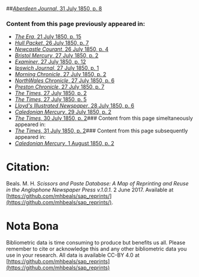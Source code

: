 ##[*Aberdeen Journal*, 31 July 1850, p. 8](https://mhbeals.github.io/sap_html/Aberdeen-Journal/Aberdeen-Journal-31-July-1850-p-8)

### Content from this page previously appeared in:
+ [*The Era*, 21 July 1850, p. 15](https://mhbeals.github.io/sap_html/The-Era/The-Era-21-July-1850-p-15)
+ [*Hull Packet*, 26 July 1850, p. 7](https://mhbeals.github.io/sap_html/Hull-Packet/Hull-Packet-26-July-1850-p-7)
+ [*Newcastle Courant*, 26 July 1850, p. 4](https://mhbeals.github.io/sap_html/Newcastle-Courant/Newcastle-Courant-26-July-1850-p-4)
+ [*Bristol Mercury*, 27 July 1850, p. 2](https://mhbeals.github.io/sap_html/Bristol-Mercury/Bristol-Mercury-27-July-1850-p-2)
+ [*Examiner*, 27 July 1850, p. 12](https://mhbeals.github.io/sap_html/Examiner/Examiner-27-July-1850-p-12)
+ [*Ipswich Journal*, 27 July 1850, p. 1](https://mhbeals.github.io/sap_html/Ipswich-Journal/Ipswich-Journal-27-July-1850-p-1)
+ [*Morning Chronicle*, 27 July 1850, p. 2](https://mhbeals.github.io/sap_html/Morning-Chronicle/Morning-Chronicle-27-July-1850-p-2)
+ [*NorthWales Chronicle*, 27 July 1850, p. 6](https://mhbeals.github.io/sap_html/NorthWales-Chronicle/NorthWales-Chronicle-27-July-1850-p-6)
+ [*Preston Chronicle*, 27 July 1850, p. 7](https://mhbeals.github.io/sap_html/Preston-Chronicle/Preston-Chronicle-27-July-1850-p-7)
+ [*The Times*, 27 July 1850, p. 2](https://mhbeals.github.io/sap_html/The-Times/The-Times-27-July-1850-p-2)
+ [*The Times*, 27 July 1850, p. 5](https://mhbeals.github.io/sap_html/The-Times/The-Times-27-July-1850-p-5)
+ [*Lloyd's Illustrated Newspaper*, 28 July 1850, p. 6](https://mhbeals.github.io/sap_html/Lloyd's-Illustrated-Newspaper/Lloyd's-Illustrated-Newspaper-28-July-1850-p-6)
+ [*Caledonian Mercury*, 29 July 1850, p. 2](https://mhbeals.github.io/sap_html/Caledonian-Mercury/Caledonian-Mercury-29-July-1850-p-2)
+ [*The Times*, 30 July 1850, p. 2](https://mhbeals.github.io/sap_html/The-Times/The-Times-30-July-1850-p-2)### Content from this page simeltaneously appeared in:
+ [*The Times*, 31 July 1850, p. 2](https://mhbeals.github.io/sap_html/The-Times/The-Times-31-July-1850-p-2)### Content from this page subsequently appeared in:
+ [*Caledonian Mercury*, 1 August 1850, p. 2](https://mhbeals.github.io/sap_html/Caledonian-Mercury/Caledonian-Mercury-1-August-1850-p-2)
                    
# Citation: 

Beals. M. H. *Scissors and Paste Database: A Map of Reprinting and Reuse in the Anglophone Newspaper Press v.1.0.1.* 2 June 2017. Available at [https://github.com/mhbeals/sap_reprints/](https://github.com/mhbeals/sap_reprints/). 
                    
# Nota Bona

Bibliometric data is time consuming to produce but benefits us all. Please remember to cite or acknowledge this and any other bibliometric data you use in your research. All data is available CC-BY 4.0 at [https://github.com/mhbeals/sap_reprints](https://github.com/mhbeals/sap_reprints)